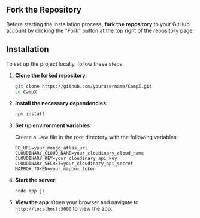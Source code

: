 ## Fork the Repository
Before starting the installation process, **fork the repository** to your GitHub account by clicking the "Fork" button at the top right of the repository page.

## Installation
To set up the project locally, follow these steps:

1. **Clone the forked repository**:
    
    ```bash
    git clone https://github.com/yourusername/CampX.git
    cd CampX
    ```


2. **Install the necessary dependencies**:

    ```bash
    npm install
    ```

3. **Set up environment variables**:

    Create a `.env` file in the root directory with the following variables:
    ```env
    DB_URL=your_mongo_atlas_url
    CLOUDINARY_CLOUD_NAME=your_cloudinary_cloud_name
    CLOUDINARY_KEY=your_cloudinary_api_key
    CLOUDINARY_SECRET=your_cloudinary_api_secret
    MAPBOX_TOKEN=your_mapbox_token
    ```

4. **Start the server**:
    ```bash
    node app.js
    ```

5. **View the app**:
   Open your browser and navigate to `http://localhost:3000` to view the app.


